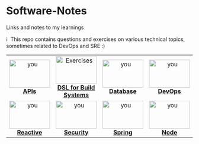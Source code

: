 # Software-Notes
Links and notes to my learnings


:information_source: &nbsp;This repo contains questions and exercises on various technical topics, sometimes related to DevOps and SRE :)

<table>
<center>
    <tr>
    <td align="center"><a href="/APIs/README.md"><img src="https://media.sproutsocial.com/uploads/2015/04/What-is-an-API.png" width="110px;" height="75px;" alt="you"/><br /><b>APIs</b></a></td>
    <td align="center"><a href="/DSL/README.md"><img src="https://miro.medium.com/max/2560/1*CEYFj5R57UFyCXts2nsBqA.png" width="110px;" height="75px;" alt="Exercises"/><br /><b>DSL for Build Systems</b></a></td>
    <td align="center"><a href="/Database/README.md"><img src="https://www.computerhope.com/jargon/d/database.jpg" width="110px;" height="75px;" alt="you"/><br /><b>Database</b></a></td>
    <td align="center"><a href="/DevOps/README.md"><img src="https://bit.ly/3b8YQfg" width="110px;" height="75px;" alt="you"/><br /><b>DevOps</b></a></td>
    <td align="center"><a href="/Golang/README.md"><img src="https://i.ytimg.com/vi/YS4e4q9oBaU/maxresdefault.jpg" width="110px;" height="75px;" alt="you"/><br /><b>Golang</b></a></td>
    <td align="center"><a href="/Microservices/README.md"><img src="https://dzone.com/storage/temp/8625488-screen-shot-2018-03-27-at-43830-pm.png" width="110px;" height="75px;" alt="you"/><br /><b>Microservices</b></a></td>
     <td align="center"><a href="/OSS/README.md"><img src="https://hackernoon.com/drafts/g3143spo.png" width="110px;" height="75px;" alt="you"/><br /><b>OSS</b></a></td>   
        
   </tr>
   <tr>
    <td align="center"><a href="/Reactive/README.md"><img src="https://cdn-images-1.medium.com/max/1600/0*xFFV6_CESWNG3eTf.png" width="110px;" height="75px;" alt="you"/><br /><b>Reactive</b></a></td>
    <td align="center"><a href="/Security/README.md"><img src="https://bit.ly/38XsXoe" width="110px;" height="75px;" alt="you"/><br /><b>Security</b></a></td>
    <td align="center"><a href="/Spring/README.md"><img src="https://docs.spring.io/spring/docs/4.3.x/spring-framework-reference/html/images/spring-overview.png" width="110px;" height="75px;" alt="you"/><br /><b>Spring</b></a></td>
    <td align="center"><a href="/Node/README.md"><img src="https://upload.wikimedia.org/wikipedia/commons/thumb/d/d9/Node.js_logo.svg/1200px-Node.js_logo.svg.png" width="110px;" height="75px;" alt="you"/><br /><b>Node</b></a></td>
  </tr>
</table>
</center>
